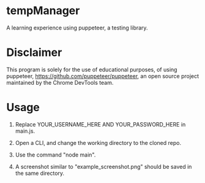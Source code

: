 # tempManager
A learning experience using puppeteer, a testing library.

# Disclaimer
This program is solely for the use of educational purposes, of using puppeteer, https://github.com/puppeteer/puppeteer,
an open source project maintained by the Chrome DevTools team.

# Usage
1. Replace YOUR_USERNAME_HERE AND YOUR_PASSWORD_HERE in main.js.

2. Open a CLI, and change the working directory to the cloned repo. 

3. Use the command "node main".

4. A screenshot similar to "example_screenshot.png" should be saved in the same directory.
